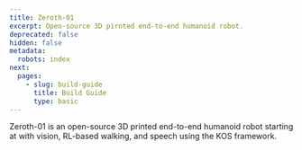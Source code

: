 ```yaml
---
title: Zeroth-01
excerpt: Open-source 3D pirnted end-to-end humanoid robot.
deprecated: false
hidden: false
metadata:
  robots: index
next:
  pages:
    - slug: build-guide
      title: Build Guide
      type: basic
---
```

<Embed typeOfEmbed="youtube" url="https://www.youtube.com/watch?v=O6zqIltJcVw" html="%3Ciframe%20class%3D%22embedly-embed%22%20src%3D%22%2F%2Fcdn.embedly.com%2Fwidgets%2Fmedia.html%3Fsrc%3Dhttps%253A%252F%252Fwww.youtube.com%252Fembed%252FO6zqIltJcVw%253Ffeature%253Doembed%26display_name%3DYouTube%26url%3Dhttps%253A%252F%252Fwww.youtube.com%252Fwatch%253Fv%253DO6zqIltJcVw%26image%3Dhttps%253A%252F%252Fi.ytimg.com%252Fvi%252FO6zqIltJcVw%252Fhqdefault.jpg%26type%3Dtext%252Fhtml%26schema%3Dyoutube%22%20width%3D%22854%22%20height%3D%22480%22%20scrolling%3D%22no%22%20title%3D%22YouTube%20embed%22%20frameborder%3D%220%22%20allow%3D%22autoplay%3B%20fullscreen%3B%20encrypted-media%3B%20picture-in-picture%3B%22%20allowfullscreen%3D%22true%22%3E%3C%2Fiframe%3E" href="https://www.youtube.com/watch?v=O6zqIltJcVw" providerUrl="https://www.youtube.com/" providerName="YouTube" />

Zeroth-01 is an open-source 3D printed end-to-end humanoid robot starting at with vision, RL-based walking, and speech using the KOS framework.